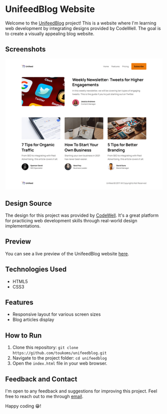 # UnifeedBlog Website

Welcome to the [UnifeedBlog](https://www.codewell.cc/challenges/unifeed-blog-page--608d9d5c747bad001532bd7c) project! This is a website where I'm learning web development by integrating designs provided by CodeWell. The goal is to create a visually appealing blog website.
## Screenshots

![Screenshot 1](./Design/Desktop.png)

## Design Source

The design for this project was provided by [CodeWell](https://www.codewell.cc/). It's a great platform for practicing web development skills through real-world design implementations.

## Preview

You can see a live preview of the UnifeedBlog website [here](https://toukoms.github.io/unifeedblog).

## Technologies Used

- HTML5
- CSS3

## Features

- Responsive layout for various screen sizes
- Blog articles display

## How to Run

1. Clone this repository: `git clone https://github.com/toukoms/unifeedblog.git`
2. Navigate to the project folder: `cd unifeedblog`
3. Open the `index.html` file in your web browser.

## Feedback and Contact

I'm open to any feedback and suggestions for improving this project. Feel free to reach out to me through [email](mailto:tokiniaina090605@gmail.com).

Happy coding 😁!

